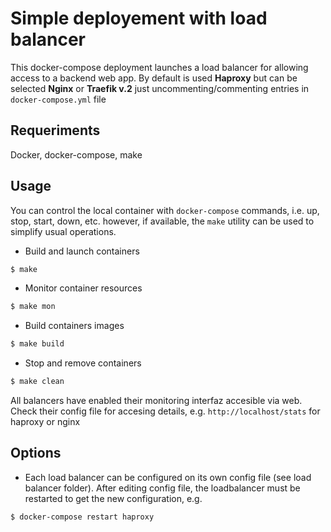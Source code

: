 # Simple deployement with load balancer

This docker-compose deployment launches a load balancer for allowing access to a backend web app. By default is used **Haproxy** but can be selected **Nginx** or **Traefik v.2** just uncommenting/commenting entries in `docker-compose.yml` file

## Requeriments

Docker, docker-compose, make

## Usage

You can control the local container with ```docker-compose``` commands, i.e. up, stop, start, down, etc. however, if available, the ```make``` utility can be used to simplify usual operations.

- Build and launch containers

```bash
$ make
```
- Monitor container resources

```bash
$ make mon
```
- Build containers images

```bash
$ make build
```
- Stop and remove containers

```bash
$ make clean
```
All balancers have enabled their monitoring interfaz accesible via web. Check their config file for accesing details, e.g. ``http://localhost/stats`` for haproxy or nginx

## Options
- Each load balancer can be configured on its own config file (see load balancer folder). After editing config file, the loadbalancer must be restarted to get the new configuration, e.g. 

```bash
$ docker-compose restart haproxy
```